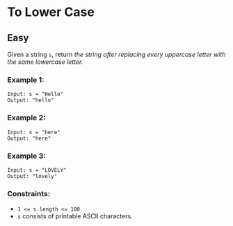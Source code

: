 # To Lower Case
## Easy
Given a string `s`, return *the string after replacing every uppercase letter with the same lowercase letter.*

### Example 1:
```
Input: s = "Hello"
Output: "hello"
```

### Example 2:
```
Input: s = "here"
Output: "here"
```

### Example 3:
```
Input: s = "LOVELY"
Output: "lovely"
```

### Constraints:
- `1 <= s.length <= 100`
- `s` consists of printable ASCII characters.